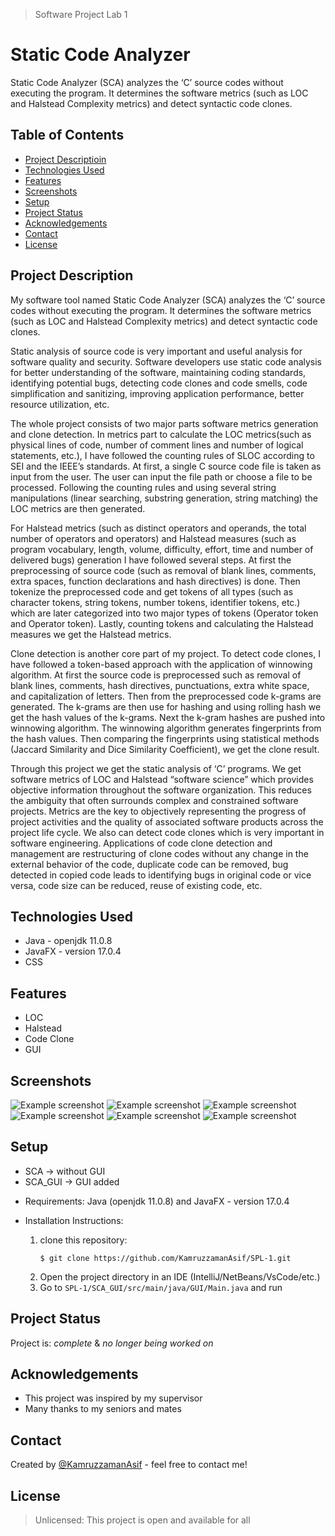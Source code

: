 > Software Project Lab 1

# Static Code Analyzer
Static Code Analyzer (SCA) analyzes the ‘C’ source codes
without executing the program. It determines the software 
metrics (such as LOC and Halstead Complexity metrics) and 
detect syntactic code clones.


## Table of Contents
* [Project Descriptioin](#project-description)
* [Technologies Used](#technologies-used)
* [Features](#features)
* [Screenshots](#screenshots)
* [Setup](#setup)
* [Project Status](#project-status)
* [Acknowledgements](#acknowledgements)
* [Contact](#contact)
* [License](#license)


## Project Description
My software tool named Static Code Analyzer (SCA) analyzes the ‘C’ source codes
without executing the program. It determines the software metrics (such as LOC and
Halstead Complexity metrics) and detect syntactic code clones.

Static analysis of source code is very important and useful analysis for software quality
and security. Software developers use static code analysis for better understanding of
the software, maintaining coding standards, identifying potential bugs, detecting code
clones and code smells, code simplification and sanitizing, improving application
performance, better resource utilization, etc.

The whole project consists of two major parts software metrics generation and clone
detection. In metrics part to calculate the LOC metrics(such as physical lines of code,
number of comment lines and number of logical statements, etc.), I have followed the
counting rules of SLOC according to SEI and the IEEE’s standards. At first, a single C
source code file is taken as input from the user. The user can input the file path or
choose a file to be processed. Following the counting rules and using several string
manipulations (linear searching, substring generation, string matching) the LOC metrics
are then generated.

For Halstead metrics (such as distinct operators and operands, the total number of
operators and operators) and Halstead measures (such as program vocabulary, length,
volume, difficulty, effort, time and number of delivered bugs) generation I have followed
several steps. At first the preprocessing of source code (such as removal of blank lines,
comments, extra spaces, function declarations and hash directives) is done. Then
tokenize the preprocessed code and get tokens of all types (such as character tokens,
string tokens, number tokens, identifier tokens, etc.) which are later categorized into
two major types of tokens (Operator token and Operator token). Lastly, counting tokens
and calculating the Halstead measures we get the Halstead metrics.

Clone detection is another core part of my project. To detect code clones, I have
followed a token-based approach with the application of winnowing algorithm. At first the
source code is preprocessed such as removal of blank lines, comments, hash directives,
punctuations, extra white space, and capitalization of letters. Then from the
preprocessed code k-grams are generated. The k-grams are then use for hashing and
using rolling hash we get the hash values of the k-grams. Next the k-gram hashes are
pushed into winnowing algorithm. The winnowing algorithm generates fingerprints from
the hash values. Then comparing the fingerprints using statistical methods (Jaccard
Similarity and Dice Similarity Coefficient), we get the clone result.

Through this project we get the static analysis of ‘C’ programs. We get software metrics
of LOC and Halstead “software science” which provides objective information throughout
the software organization. This reduces the ambiguity that often surrounds complex and
constrained software projects. Metrics are the key to objectively representing the
progress of project activities and the quality of associated software products across the
project life cycle. We also can detect code clones which is very important in software
engineering. Applications of code clone detection and management are restructuring of
clone codes without any change in the external behavior of the code, duplicate code can
be removed, bug detected in copied code leads to identifying bugs in original code or
vice versa, code size can be reduced, reuse of existing code, etc.



## Technologies Used
- Java - openjdk 11.0.8
- JavaFX - version 17.0.4 
- CSS


## Features
- LOC
- Halstead
- Code Clone 
- GUI


## Screenshots
![Example screenshot](/screenshots/metrics%20main.png)
![Example screenshot](/screenshots/loc.png)
![Example screenshot](/screenshots/halstead.png)
![Example screenshot](/screenshots/clone%20main.png)
![Example screenshot](/screenshots/clone%20result.png)
![Example screenshot](/screenshots/csv.png)

## Setup
* SCA -> without GUI
* SCA_GUI -> GUI added

- Requirements: Java (openjdk 11.0.8) and JavaFX - version 17.0.4 

- Installation Instructions: 
    1. clone this repository:
        ```
        $ git clone https://github.com/KamruzzamanAsif/SPL-1.git
        ```
    2. Open the project directory in an IDE (IntelliJ/NetBeans/VsCode/etc.)
    3. Go to ``` SPL-1/SCA_GUI/src/main/java/GUI/Main.java ``` and run 


## Project Status
Project is:  _complete_ & _no longer being worked on_


## Acknowledgements
- This project was inspired by my supervisor
- Many thanks to my seniors and mates


## Contact
Created by [@KamruzzamanAsif](https://github.com/KamruzzamanAsif) - feel free to contact me!



## License
> Unlicensed: This project is open and available for all

